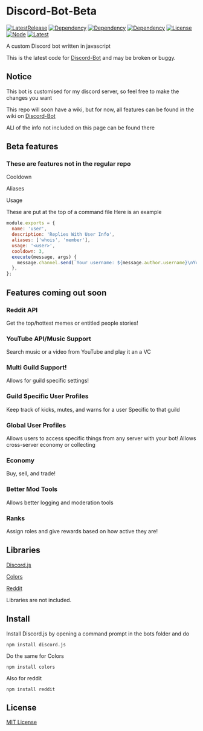 # Discord-Bot-Beta

[![LatestRelease](https://img.shields.io/badge/Latest%20Release-v4.2.0-green)](https://github.com/kittypickles9982/Discord-Bot-Beta/) [![Dependency](https://img.shields.io/badge/Discord.JS-12.3.1-green)](https://github.com/discordjs/discord.js) [![Dependency](https://img.shields.io/badge/Colors-1.4.0-green)](https://www.npmjs.com/package/colors) [![Dependency](https://img.shields.io/badge/Reddit-1.2.0-green)](https://www.npmjs.com/package/reddit) [![License](https://img.shields.io/badge/license-MIT-green)](https://github.com/kittypickles9982/Discord-Bot/blob/master/LICENSE) [![Node](https://img.shields.io/badge/node-%3E%3D%2012.0.0-green)](https://nodejs.org/en/) [![Latest](https://img.shields.io/github/last-commit/kittypickles9982/Discord-Bot-Beta?color=green)](https://github.com/kittypickles9982/Discord-Bot)

A custom Discord bot written in javascript

This is the latest code for [Discord-Bot](https://github.com/kittypickles9982/Discord-Bot) and may be broken or buggy.
## Notice

This bot is customised for my discord server, so feel free to make the changes you want

This repo will soon have a wiki, but for now, all features can be found in the wiki on [Discord-Bot](https://github.com/kittypickles9982/Discord-Bot)

ALl of the info not included on this page can be found there

## Beta features
### These are features not in the regular repo
Cooldown

Aliases 

Usage 

These are put at the top of a command file
Here is an example
```js
module.exports = {
  name: 'user',
  description: 'Replies With User Info',
  aliases: ['whois', 'member'],
  usage: '<user>',
  cooldown: 3,
  execute(message, args) {
    message.channel.send(`Your username: ${message.author.username}\nYour ID: ${message.author.id}`);
  },
};
```
## Features coming out soon
### Reddit API
Get the top/hottest memes or entitled people stories!
### YouTube API/Music Support
Search music or a video from YouTube and play it an a VC
### Multi Guild Support!
Allows for guild specific settings!
### Guild Specific User Profiles
Keep track of kicks, mutes, and warns for a user
Specific to that guild
### Global User Profiles
Allows users to access specific things from any server with your bot!
Allows cross-server economy or collecting
### Economy 
Buy, sell, and trade!
### Better Mod Tools
Allows better logging and moderation tools
### Ranks
Assign roles and give rewards based on how active they are!

## Libraries

[Discord.js](https://www.npmjs.com/package/discord.js)

[Colors](https://www.npmjs.com/package/colors)

[Reddit](https://www.npmjs.com/package/reddit)

Libraries are not included.

## Install

Install Discord.js by opening a command prompt in the bots folder and do

``npm install discord.js``

Do the same for Colors

``npm install colors``

Also for reddit

``npm install reddit``
 
## License

[MIT License](https://github.com/kittypickles9982/Discord-Bot-Beta/blob/master/LICENSE)
